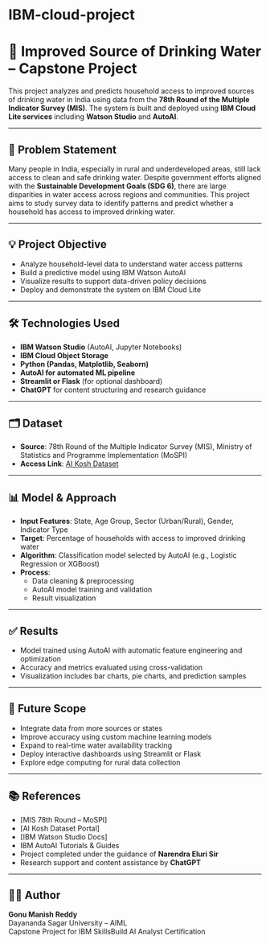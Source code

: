# IBM-cloud-project
# 🚰 Improved Source of Drinking Water – Capstone Project

This project analyzes and predicts household access to improved sources of drinking water in India using data from the **78th Round of the Multiple Indicator Survey (MIS)**. The system is built and deployed using **IBM Cloud Lite services** including **Watson Studio** and **AutoAI**.

---

## 📌 Problem Statement

Many people in India, especially in rural and underdeveloped areas, still lack access to clean and safe drinking water. Despite government efforts aligned with the **Sustainable Development Goals (SDG 6)**, there are large disparities in water access across regions and communities. This project aims to study survey data to identify patterns and predict whether a household has access to improved drinking water.

---

## 💡 Project Objective

- Analyze household-level data to understand water access patterns
- Build a predictive model using IBM Watson AutoAI
- Visualize results to support data-driven policy decisions
- Deploy and demonstrate the system on IBM Cloud Lite

---

## 🛠️ Technologies Used

- **IBM Watson Studio** (AutoAI, Jupyter Notebooks)
- **IBM Cloud Object Storage**
- **Python (Pandas, Matplotlib, Seaborn)**
- **AutoAI for automated ML pipeline**
- **Streamlit or Flask** (for optional dashboard)
- **ChatGPT** for content structuring and research guidance

---

## 🗂️ Dataset

- **Source**: 78th Round of the Multiple Indicator Survey (MIS), Ministry of Statistics and Programme Implementation (MoSPI)
- **Access Link**: [AI Kosh Dataset](https://aikosh.indiaai.gov.in/web/datasets/details/improved_source_of_drinking_water_multiple_indicator_survey_78th_round.html)

---

## 📊 Model & Approach

- **Input Features**: State, Age Group, Sector (Urban/Rural), Gender, Indicator Type
- **Target**: Percentage of households with access to improved drinking water
- **Algorithm**: Classification model selected by AutoAI (e.g., Logistic Regression or XGBoost)
- **Process**:
  - Data cleaning & preprocessing
  - AutoAI model training and validation
  - Result visualization

---

## ✅ Results

- Model trained using AutoAI with automatic feature engineering and optimization
- Accuracy and metrics evaluated using cross-validation
- Visualization includes bar charts, pie charts, and prediction samples

---

## 🔮 Future Scope

- Integrate data from more sources or states
- Improve accuracy using custom machine learning models
- Expand to real-time water availability tracking
- Deploy interactive dashboards using Streamlit or Flask
- Explore edge computing for rural data collection

---

## 📚 References

- [MIS 78th Round – MoSPI]
- [AI Kosh Dataset Portal]
- [IBM Watson Studio Docs]
- IBM AutoAI Tutorials & Guides
- Project completed under the guidance of **Narendra Eluri Sir**
- Research support and content assistance by **ChatGPT**

---

## 🙋‍♂️ Author

**Gonu Manish Reddy**  
Dayananda Sagar University – AIML  
Capstone Project for IBM SkillsBuild AI Analyst Certification





